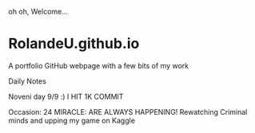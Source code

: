  oh oh, Welcome...
# RolandeU.github.io
A portfolio GitHub webpage with a few bits of my work

Daily Notes


Noveni day 9/9 :)
I HIT 1K COMMIT


Occasion: 24
MIRACLE: ARE ALWAYS HAPPENING!
Rewatching Criminal minds and upping my game on Kaggle










